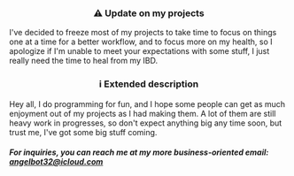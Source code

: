<!--
**AngelDTF/AngelDTF** is a ✨ _special_ ✨ repository because its `README.md` (this file) appears on your GitHub profile.

Here are some ideas to get you started:

- 🔭 I’m currently working on ...
- 🌱 I’m currently learning ...
- 👯 I’m looking to collaborate on ...
- 🤔 I’m looking for help with ...
- 💬 Ask me about ...
- 📫 How to reach me: ...
- 😄 Pronouns: ...
- ⚡ Fun fact: ...
-->

### <p align="center"> :warning: Update on my projects </p>

I've decided to freeze most of my projects to take time to focus on things one at a time for a better workflow, and to focus more on my health, so I apologize if I'm unable to meet your expectations with some stuff, I just really need the time to heal from my IBD.

### <p align="center"> ℹ️ Extended description </p>

Hey all, I do programming for fun, and I hope some people can get as much enjoyment out of my projects as I had making them. A lot of them are still heavy work in progresses, so don't expect anything big any time soon, but trust me, I've got some big stuff coming.

##### For inquiries, you can reach me at my more business-oriented email: angelbot32@icloud.com

